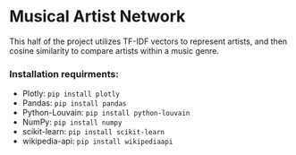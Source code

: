 # Musical Artist Network
This half of the project utilizes TF-IDF vectors to represent artists, and then cosine similarity to compare artists within a music genre.

### Installation requirments: 
- Plotly: ```pip install plotly ```
- Pandas: ```pip install pandas ```
- Python-Louvain: ```pip install python-louvain```
- NumPy: ```pip install numpy```
- scikit-learn: ```pip install scikit-learn```
- wikipedia-api: ```pip install wikipediaapi```

 
